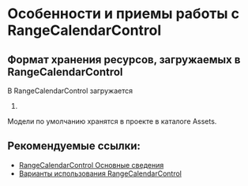 # Особенности и приемы работы с RangeCalendarControl

## Формат хранения ресурсов, загружаемых в RangeCalendarControl

В RangeCalendarControl загружается 

1. ​

Модели по умолчанию хранятся в проекте в каталоге Assets.



## Рекомендуемые ссылки:

- [RangeCalendarControl Основные сведения](README.md)
- [Варианты использования RangeCalendarControl](presentations.md)



